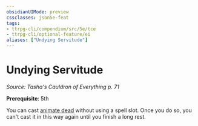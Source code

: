 ```yaml
---
obsidianUIMode: preview
cssclasses: json5e-feat
tags:
- ttrpg-cli/compendium/src/5e/tce
- ttrpg-cli/optional-feature/ei
aliases: ["Undying Servitude"]
---
```

# Undying Servitude
*Source: Tasha's Cauldron of Everything p. 71*  

**Prerequisite**: 5th

You can cast [animate dead](3-Compendium/spells/animate-dead-xphb.md) without using a spell slot. Once you do so, you can't cast it in this way again until you finish a long rest.